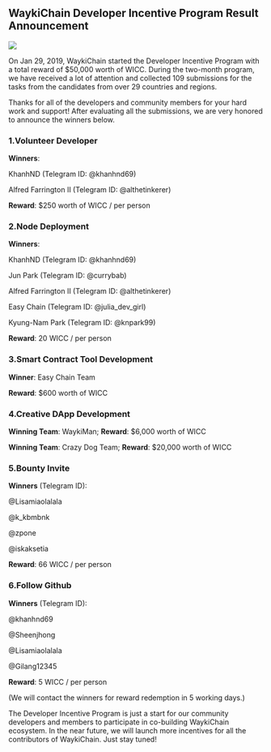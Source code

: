 ## WaykiChain Developer Incentive Program Result Announcement
![][image-1]

On Jan 29, 2019, WaykiChain started the Developer Incentive Program with a total reward of $50,000 worth of WICC. During the two-month program, we have received a lot of attention and collected 109 submissions for the tasks from the candidates from over 29 countries and regions. 

Thanks for all of the developers and community members for your hard work and support! After evaluating all the submissions, we are very honored to announce the winners below. 

### 1.Volunteer Developer
**Winners**:

KhanhND (Telegram ID: @khanhnd69)

Alfred Farrington II (Telegram ID: @althetinkerer)

**Reward**: $250 worth of WICC / per person

### 2.Node Deployment
**Winners**:

KhanhND (Telegram ID: @khanhnd69)

Jun Park (Telegram ID: @currybab)

Alfred Farrington II (Telegram ID: @althetinkerer)

Easy Chain (Telegram ID: @julia\_dev\_girl)

Kyung-Nam Park (Telegram ID: @knpark99)

**Reward**: 20 WICC / per person

### 3.Smart Contract Tool Development
**Winner**: Easy Chain Team 

**Reward**: $600 worth of WICC

### 4.Creative DApp Development

**Winning Team**: WaykiMan; **Reward**: $6,000 worth of WICC

**Winning Team**: Crazy Dog Team; **Reward**: $20,000 worth of WICC

### 5.Bounty Invite
**Winners** (Telegram ID):

@Lisamiaolalala

@k\_kbmbnk

@zpone

@iskaksetia

**Reward**: 66 WICC / per person

### 6.Follow Github
**Winners** (Telegram ID):

@khanhnd69

@Sheenjhong

@Lisamiaolalala

@Gilang12345

**Reward**: 5 WICC / per person

(We will contact the winners for reward redemption in 5 working days.)

The Developer Incentive Program is just a start for our community developers and members to participate in co-building WaykiChain ecosystem. In the near future, we will launch more incentives for all the contributors of WaykiChain. Just stay tuned!






[image-1]:	../images/result.png